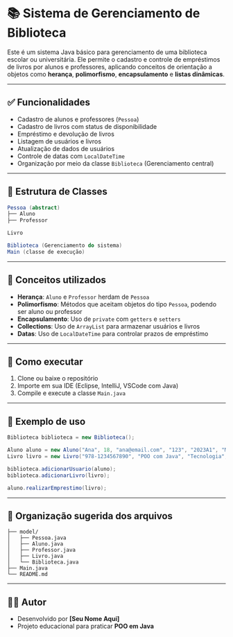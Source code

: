 
# 📚 Sistema de Gerenciamento de Biblioteca

Este é um sistema Java básico para gerenciamento de uma biblioteca escolar ou universitária. Ele permite o cadastro e controle de empréstimos de livros por alunos e professores, aplicando conceitos de orientação a objetos como **herança**, **polimorfismo**, **encapsulamento** e **listas dinâmicas**.

---

## ✅ Funcionalidades

- Cadastro de alunos e professores (`Pessoa`)
- Cadastro de livros com status de disponibilidade
- Empréstimo e devolução de livros
- Listagem de usuários e livros
- Atualização de dados de usuários
- Controle de datas com `LocalDateTime`
- Organização por meio da classe `Biblioteca` (Gerenciamento central)

---

## 🧱 Estrutura de Classes

```java
Pessoa (abstract)
├── Aluno
├── Professor

Livro

Biblioteca (Gerenciamento do sistema)
Main (classe de execução)
```

---

## 🧠 Conceitos utilizados

- **Herança**: `Aluno` e `Professor` herdam de `Pessoa`
- **Polimorfismo**: Métodos que aceitam objetos do tipo `Pessoa`, podendo ser aluno ou professor
- **Encapsulamento**: Uso de `private` com `getters` e `setters`
- **Collections**: Uso de `ArrayList` para armazenar usuários e livros
- **Datas**: Uso de `LocalDateTime` para controlar prazos de empréstimo

---

## 🚀 Como executar

1. Clone ou baixe o repositório
2. Importe em sua IDE (Eclipse, IntelliJ, VSCode com Java)
3. Compile e execute a classe `Main.java`

---

## 📄 Exemplo de uso

```java
Biblioteca biblioteca = new Biblioteca();

Aluno aluno = new Aluno("Ana", 18, "ana@email.com", "123", "2023A1", "Manhã", "Informática");
Livro livro = new Livro("978-1234567890", "POO com Java", "Tecnologia", null, null, true);

biblioteca.adicionarUsuario(aluno);
biblioteca.adicionarLivro(livro);

aluno.realizarEmprestimo(livro);
```

---

## 📁 Organização sugerida dos arquivos

```
├── model/
│   ├── Pessoa.java
│   ├── Aluno.java
│   ├── Professor.java
│   ├── Livro.java
│   └── Biblioteca.java
├── Main.java
└── README.md
```

---

## 👨‍💻 Autor

- Desenvolvido por **[Seu Nome Aqui]**
- Projeto educacional para praticar **POO em Java**
